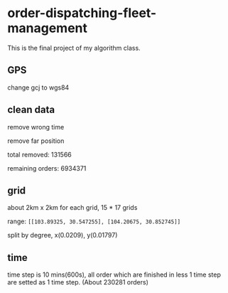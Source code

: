 # order-dispatching-fleet-management

This is the final project of my algorithm class.

## GPS

change gcj to wgs84

## clean data

remove wrong time

remove far position

total removed: 131566

remaining orders: 6934371

## grid

about 2km x 2km for each grid, 15 * 17 grids

range: `[[103.89325, 30.547255], [104.20675, 30.852745]]`

split by degree, x(0.0209), y(0.01797)

## time

time step is 10 mins(600s), all order which are finished in less 1 time step are setted as 1 time step. (About 230281 orders)
